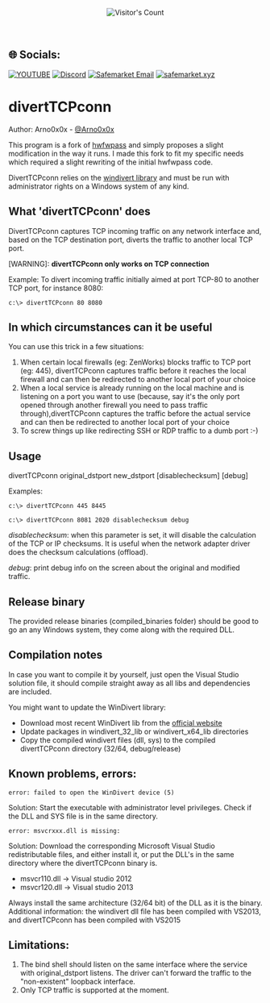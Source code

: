 <br/><br/>
<div align="center"> 
  <img src="https://profile-counter.glitch.me/Zhodisov/count.svg" alt="Visitor's Count" />
</div>
<br/><br/>

## 🌐 Socials:
[![YOUTUBE](https://img.shields.io/badge/Youtube-fc0000?style=for-the-badge&logo=YOUTUBE&logoColor=white)](https://www.youtube.com/@Jodis974)
[![Discord](https://img.shields.io/badge/Discord-6a85b9?style=for-the-badge&logo=discord&logoColor=white)](https://safemarket.xyz/discord)
[![Safemarket Email](https://img.shields.io/badge/safemarket_email-333333?style=for-the-badge&logo=gmail&logoColor=red)](mailto:support-checkout@safemarket.xyz)
[![safemarket.xyz](https://img.shields.io/badge/safemarket.xyz-0077B5?style=for-the-badge&logo=internet&logoColor=white)](https://safemarket.xyz/)

divertTCPconn
============
Author: Arno0x0x - [@Arno0x0x](http://twitter.com/Arno0x0x)

This program is a fork of [hwfwpass](https://github.com/MRGEffitas/hwfwbypass) and simply proposes a slight modification in
the way it runs. I made this fork to fit my specific needs which required a slight rewriting of the initial hwfwpass code.

DivertTCPconn relies on the [windivert library](https://reqrypt.org/windivert.html) and must be run with administrator rights
on a Windows system of any kind.

What 'divertTCPconn' does
-------------------------
DivertTCPconn captures TCP incoming traffic on any network interface and, based on the TCP destination port, diverts the traffic to another local TCP port.

[WARNING]: **divertTCPconn only works on TCP connection**

Example: To divert incoming traffic initially aimed at port TCP-80 to another TCP port, for instance 8080:

	c:\> divertTCPconn 80 8080


In which circumstances can it be useful
-------------------------
You can use this trick in a few situations:
1. 	When certain local firewalls (eg: ZenWorks) blocks traffic to TCP port (eg: 445), divertTCPconn captures traffic before it reaches the local firewall
	and can then be redirected to another local port of your choice
2.	When a local service is already running on the local machine and is listening on a port you want to use (because, say it's the
	only port opened through another firewall you need to pass traffic through),divertTCPconn captures the traffic before the actual
	service and can then be redirected to another local port of your choice
3.	To screw things up like redirecting SSH or RDP traffic to a dumb port :-)

	
Usage
-------------------------
divertTCPconn original_dstport new_dstport [disablechecksum] [debug]

Examples:

	c:\> divertTCPconn 445 8445 
	
	c:\> divertTCPconn 8081 2020 disablechecksum debug

*disablechecksum*: when this parameter is set, it will disable the calculation of the TCP or IP checksums. 
It is useful when the network adapter driver does the checksum calculations (offload).

*debug*: print debug info on the screen about the original and modified traffic.

Release binary
-------------------------
The provided release binaries (compiled_binaries folder) should be good to go an any Windows system, they come along with the required DLL.


Compilation notes
-------------------------
In case you want to compile it by yourself, just open the Visual Studio solution file, it should compile straight away as all libs and dependencies are included.

You might want to update the WinDivert library:
* Download most recent WinDivert lib from the [official website](http://reqrypt.org/windivert.html)
* Update packages in windivert_32_lib or windivert_x64_lib directories
* Copy the compiled windivert files (dll, sys) to the compiled divertTCPconn directory (32/64, debug/release)



Known problems, errors:
-------------------------
	error: failed to open the WinDivert device (5)

Solution: Start the executable with administrator level privileges. Check if the DLL and SYS file is in the same directory. 

	error: msvcrxxx.dll is missing:

Solution: Download the corresponding Microsoft Visual Studio redistributable files, and either install it, or put the DLL's in the same directory where the divertTCPconn binary is.
* msvcr110.dll -> Visual studio 2012
* msvcr120.dll -> Visual studio 2013

Always install the same architecture (32/64 bit) of the DLL as it is the binary.
Additional information: the windivert dll file has been compiled with VS2013, and divertTCPconn has been compiled with VS2015

Limitations:
-------------------------
1. The bind shell should listen on the same interface where the service with original_dstport listens. The driver can't forward the traffic to the "non-existent" loopback interface.
2. Only TCP traffic is supported at the moment.